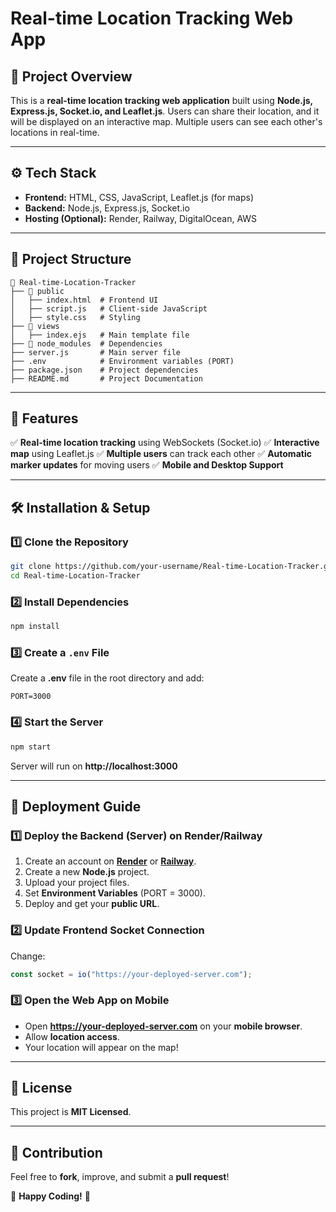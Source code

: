 # **Real-time Location Tracking Web App**

## **📌 Project Overview**
This is a **real-time location tracking web application** built using **Node.js, Express.js, Socket.io, and Leaflet.js**. Users can share their location, and it will be displayed on an interactive map. Multiple users can see each other's locations in real-time.

---

## **⚙️ Tech Stack**
- **Frontend:** HTML, CSS, JavaScript, Leaflet.js (for maps)
- **Backend:** Node.js, Express.js, Socket.io
- **Hosting (Optional):** Render, Railway, DigitalOcean, AWS

---

## **📂 Project Structure**
```
📂 Real-time-Location-Tracker
├── 📂 public
│   ├── index.html  # Frontend UI
│   ├── script.js   # Client-side JavaScript
│   ├── style.css   # Styling
├── 📂 views
│   ├── index.ejs   # Main template file
├── 📂 node_modules  # Dependencies
├── server.js       # Main server file
├── .env            # Environment variables (PORT)
├── package.json    # Project dependencies
├── README.md       # Project Documentation
```

---

## **🚀 Features**
✅ **Real-time location tracking** using WebSockets (Socket.io)
✅ **Interactive map** using Leaflet.js
✅ **Multiple users** can track each other
✅ **Automatic marker updates** for moving users
✅ **Mobile and Desktop Support**

---

## **🛠️ Installation & Setup**

### **1️⃣ Clone the Repository**
```sh
git clone https://github.com/your-username/Real-time-Location-Tracker.git
cd Real-time-Location-Tracker
```

### **2️⃣ Install Dependencies**
```sh
npm install
```

### **3️⃣ Create a `.env` File**
Create a **.env** file in the root directory and add:
```env
PORT=3000
```

### **4️⃣ Start the Server**
```sh
npm start
```
Server will run on **http://localhost:3000**

---

## **📡 Deployment Guide**
### **1️⃣ Deploy the Backend (Server) on Render/Railway**
1. Create an account on **[Render](https://render.com)** or **[Railway](https://railway.app)**.
2. Create a new **Node.js** project.
3. Upload your project files.
4. Set **Environment Variables** (PORT = 3000).
5. Deploy and get your **public URL**.

### **2️⃣ Update Frontend Socket Connection**
Change:
```js
const socket = io("https://your-deployed-server.com");
```

### **3️⃣ Open the Web App on Mobile**
- Open **https://your-deployed-server.com** on your **mobile browser**.
- Allow **location access**.
- Your location will appear on the map!

---

## **📜 License**
This project is **MIT Licensed**.

---

## **🙌 Contribution**
Feel free to **fork**, improve, and submit a **pull request**!

🚀 **Happy Coding!** 🎯